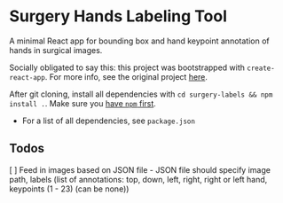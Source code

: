 # Surgery Hands Labeling Tool

A minimal React app for bounding box and hand keypoint annotation of hands in surgical images.

Socially obligated to say this: this project was bootstrapped with `create-react-app`. For more info, see the original project [here](https://github.com/facebook/create-react-app/blob/master/packages/react-scripts/template/README.md).

After git cloning, install all dependencies with `cd surgery-labels && npm install .`. Make sure you [have `npm` first](https://www.npmjs.com/get-npm).

- For a list of all dependencies, see `package.json`

## Todos

[ ] Feed in images based on JSON file - JSON file should specify image path, labels (list of annotations: top, down, left, right, right or left hand, keypoints (1 - 23) (can be none))
